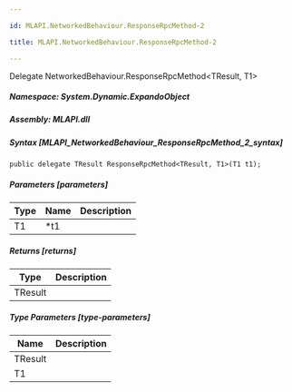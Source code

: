 ```yaml
---

id: MLAPI.NetworkedBehaviour.ResponseRpcMethod-2

title: MLAPI.NetworkedBehaviour.ResponseRpcMethod-2

---
```


Delegate NetworkedBehaviour.ResponseRpcMethod\<TResult, T1\>

<div class="markdown level0 summary" markdown="1">

</div>

<div class="markdown level0 conceptual" markdown="1">

</div>

##### **Namespace**: System.Dynamic.ExpandoObject

##### **Assembly**: MLAPI.dll

##### Syntax [MLAPI_NetworkedBehaviour_ResponseRpcMethod_2_syntax]

    public delegate TResult ResponseRpcMethod<TResult, T1>(T1 t1);

##### Parameters [parameters]

| Type                         | Name | Description |
|------------------------------|------|-------------|
| <span class="xref">T1</span> | \*t1 |             |

##### Returns [returns]

| Type                              | Description |
|-----------------------------------|-------------|
| <span class="xref">TResult</span> |             |

##### Type Parameters [type-parameters]

| Name                                       | Description |
|--------------------------------------------|-------------|
| <span class="parametername">TResult</span> |             |
| <span class="parametername">T1</span>      |             |
